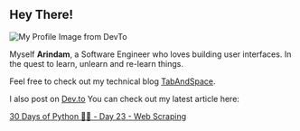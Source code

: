 ## Hey There!
![My Profile Image from DevTo](https://res.cloudinary.com/practicaldev/image/fetch/s--cHfZFAIc--/c_fill,f_auto,fl_progressive,h_320,q_auto,w_320/https://dev-to-uploads.s3.amazonaws.com/uploads/user/profile_image/148241/9d31cfcf-4d96-41db-9c5f-03dd64116445.jpg)

Myself **Arindam**, a Software Engineer who loves building user interfaces. In the quest to learn, unlearn and re-learn things. 

Feel free to check out my technical blog [TabAndSpace](https://tabandspace.com). 

I also post on [Dev.to](https://dev.to)
You can check out my latest article here:

<!-- dev -->
[30 Days of Python 👨‍💻 - Day 23 - Web Scraping](https://dev.to/arindamdawn/30-days-of-python-day-23-web-scraping-1j58)
<!-- devend -->
